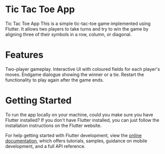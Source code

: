 # Tic Tac Toe App

Tic Tac Toe App
This is a simple tic-tac-toe game implemented using Flutter. It allows two players to take turns and try to win the game by aligning three of their symbols in a row, column, or diagonal.

# Features
Two-player gameplay.
Interactive UI with coloured fields for each player's moves.
Endgame dialogue showing the winner or a tie.
Restart the functionality to play again after the game ends.

# Getting Started
To run the app locally on your machine, could you make sure you have Flutter installed? If you don't have Flutter installed, you can just follow the installation instructions on the Flutter website.

For help getting started with Flutter development, view the
[online documentation](https://docs.flutter.dev/), which offers tutorials,
samples, guidance on mobile development, and a full API reference.
